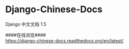 Django-Chinese-Docs
===================

Django 中文文档 1.5

####在线浏览####  
https://django-chinese-docs.readthedocs.org/en/latest/
